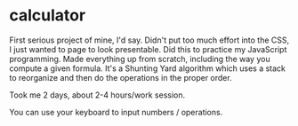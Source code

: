 # calculator

First serious project of mine, I'd say. Didn't put too much effort into the CSS, I just wanted to page to look presentable.
Did this to practice my JavaScript programming. Made everything up from scratch, including the way you compute a given formula. It's a Shunting Yard algorithm which uses a stack to reorganize and then do the operations in the proper order.

Took me 2 days, about 2-4 hours/work session.

You can use your keyboard to input numbers / operations.
